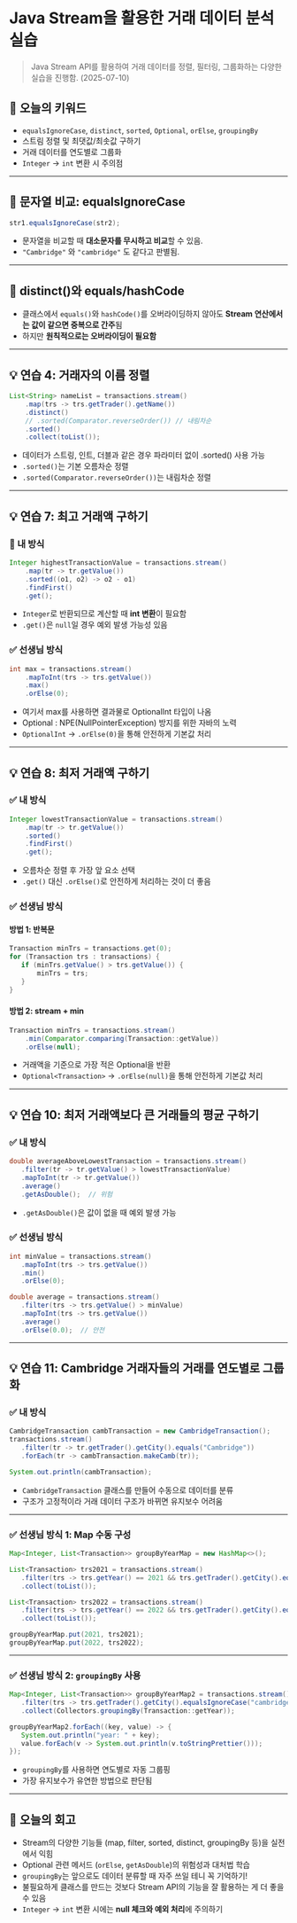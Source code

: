 # Java Stream을 활용한 거래 데이터 분석 실습
> Java Stream API를 활용하여 거래 데이터를 정렬, 필터링, 그룹화하는 다양한 실습을 진행함. (2025-07-10)

## 🔑 오늘의 키워드
- `equalsIgnoreCase`, `distinct`, `sorted`, `Optional`, `orElse`, `groupingBy`
- 스트림 정렬 및 최댓값/최솟값 구하기
- 거래 데이터를 연도별로 그룹화
- `Integer` → `int` 변환 시 주의점

---

## 📌 문자열 비교: equalsIgnoreCase

```java
str1.equalsIgnoreCase(str2);
````

* 문자열을 비교할 때 **대소문자를 무시하고 비교**할 수 있음.
* `"Cambridge"` 와 `"cambridge"` 도 같다고 판별됨.

---

## 📌 distinct()와 equals/hashCode

* 클래스에서 `equals()`와 `hashCode()`를 오버라이딩하지 않아도
  **Stream 연산에서는 값이 같으면 중복으로 간주**됨
* 하지만 **원칙적으로는 오버라이딩이 필요함**

---

## 💡 연습 4: 거래자의 이름 정렬

```java
List<String> nameList = transactions.stream()
    .map(trs -> trs.getTrader().getName())
    .distinct()
    // .sorted(Comparator.reverseOrder()) // 내림차순
    .sorted()
    .collect(toList());
```

* 데이터가 스트링, 인트, 더블과 같은 경우 파라미터 없이 .sorted() 사용 가능
* `.sorted()`는 기본 오름차순 정렬
* `.sorted(Comparator.reverseOrder())`는 내림차순 정렬

---

## 💡 연습 7: 최고 거래액 구하기

### 🧪 내 방식

```java
Integer highestTransactionValue = transactions.stream()
    .map(tr -> tr.getValue())
    .sorted((o1, o2) -> o2 - o1)
    .findFirst()
    .get();
```

* `Integer`로 반환되므로 계산할 때 **int 변환**이 필요함
* `.get()`은 `null`일 경우 예외 발생 가능성 있음

### ✅ 선생님 방식

```java
int max = transactions.stream()
    .mapToInt(trs -> trs.getValue())
    .max()
    .orElse(0);
```
* 여기서 max를 사용하면 결과물로 OptionalInt 타입이 나옴
* Optional : NPE(NullPointerException) 방지를 위한 자바의 노력
* `OptionalInt` → `.orElse(0)`을 통해 안전하게 기본값 처리

---

## 💡 연습 8: 최저 거래액 구하기

### ✅ 내 방식

```java
Integer lowestTransactionValue = transactions.stream()
    .map(tr -> tr.getValue())
    .sorted()
    .findFirst()
    .get();
```

* 오름차순 정렬 후 가장 앞 요소 선택
* `.get()` 대신 `.orElse()`로 안전하게 처리하는 것이 더 좋음

### ✅ 선생님 방식

#### 방법 1: 반복문

```java
Transaction minTrs = transactions.get(0);
for (Transaction trs : transactions) {
   if (minTrs.getValue() > trs.getValue()) {
       minTrs = trs;
   }
}
```

#### 방법 2: stream + min

```java
Transaction minTrs = transactions.stream()
    .min(Comparator.comparing(Transaction::getValue))
    .orElse(null);
```

* 거래액을 기준으로 가장 적은 Optional<Transaction>을 반환
* `Optional<Transaction>` → `.orElse(null)`을 통해 안전하게 기본값 처리

---

## 💡 연습 10: 최저 거래액보다 큰 거래들의 평균 구하기

### ✅ 내 방식

```java
double averageAboveLowestTransaction = transactions.stream()
   .filter(tr -> tr.getValue() > lowestTransactionValue)
   .mapToInt(tr -> tr.getValue())
   .average()
   .getAsDouble();  // 위험
```

* `.getAsDouble()`은 값이 없을 때 예외 발생 가능

### ✅ 선생님 방식

```java
int minValue = transactions.stream()
   .mapToInt(trs -> trs.getValue())
   .min()
   .orElse(0);

double average = transactions.stream()
   .filter(trs -> trs.getValue() > minValue)
   .mapToInt(trs -> trs.getValue())
   .average()
   .orElse(0.0);  // 안전
```

---

## 💡 연습 11: Cambridge 거래자들의 거래를 연도별로 그룹화

### ✅ 내 방식

```java
CambridgeTransaction cambTransaction = new CambridgeTransaction();
transactions.stream()
   .filter(tr -> tr.getTrader().getCity().equals("Cambridge"))
   .forEach(tr -> cambTransaction.makeCamb(tr));

System.out.println(cambTransaction);
```

* `CambridgeTransaction` 클래스를 만들어 수동으로 데이터를 분류
* 구조가 고정적이라 거래 데이터 구조가 바뀌면 유지보수 어려움

---

### ✅ 선생님 방식 1: Map 수동 구성

```java
Map<Integer, List<Transaction>> groupByYearMap = new HashMap<>();

List<Transaction> trs2021 = transactions.stream()
   .filter(trs -> trs.getYear() == 2021 && trs.getTrader().getCity().equalsIgnoreCase("cambridge"))
   .collect(toList());

List<Transaction> trs2022 = transactions.stream()
   .filter(trs -> trs.getYear() == 2022 && trs.getTrader().getCity().equalsIgnoreCase("cambridge"))
   .collect(toList());

groupByYearMap.put(2021, trs2021);
groupByYearMap.put(2022, trs2022);
```

---

### ✅ 선생님 방식 2: `groupingBy` 사용

```java
Map<Integer, List<Transaction>> groupByYearMap2 = transactions.stream()
   .filter(trs -> trs.getTrader().getCity().equalsIgnoreCase("cambridge"))
   .collect(Collectors.groupingBy(Transaction::getYear));

groupByYearMap2.forEach((key, value) -> {
   System.out.println("year: " + key);
   value.forEach(v -> System.out.println(v.toStringPrettier()));
});
```

* `groupingBy`를 사용하면 연도별로 자동 그룹핑
* 가장 유지보수가 유연한 방법으로 판단됨

---

## 🧠 오늘의 회고

* Stream의 다양한 기능들 (map, filter, sorted, distinct, groupingBy 등)을 실전에서 익힘
* Optional 관련 메서드 (`orElse`, `getAsDouble`)의 위험성과 대처법 학습
* `groupingBy`는 앞으로도 데이터 분류할 때 자주 쓰일 테니 꼭 기억하기!
* 불필요하게 클래스를 만드는 것보다 Stream API의 기능을 잘 활용하는 게 더 좋을 수 있음
* `Integer` → `int` 변환 시에는 **null 체크와 예외 처리**에 주의하기

